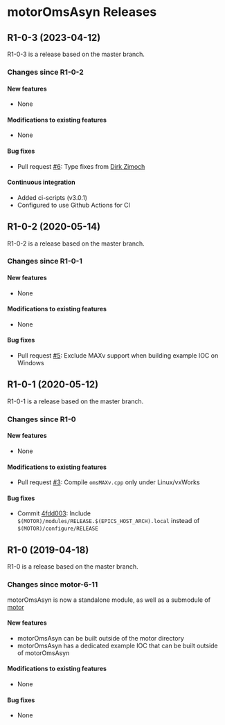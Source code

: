 # motorOmsAsyn Releases

## __R1-0-3 (2023-04-12)__
R1-0-3 is a release based on the master branch.

### Changes since R1-0-2

#### New features
* None

#### Modifications to existing features
* None

#### Bug fixes
* Pull request [#6](https://github.com/epics-motor/motorOmsAsyn/pull/6): Type fixes from [Dirk Zimoch](https://github.com/dirk-zimoch)

#### Continuous integration
* Added ci-scripts (v3.0.1)
* Configured to use Github Actions for CI

## __R1-0-2 (2020-05-14)__
R1-0-2 is a release based on the master branch.  

### Changes since R1-0-1

#### New features
* None

#### Modifications to existing features
* None

#### Bug fixes
* Pull request [#5](https://github.com/epics-motor/motorOmsAsyn/pull/5): Exclude MAXv support when building example IOC on Windows

## __R1-0-1 (2020-05-12)__
R1-0-1 is a release based on the master branch.  

### Changes since R1-0

#### New features
* None

#### Modifications to existing features
* Pull request [#3](https://github.com/epics-motor/motorOmsAsyn/pull/3): Compile ``omsMAXv.cpp`` only under Linux/vxWorks

#### Bug fixes
* Commit [4fdd003](https://github.com/epics-motor/motorOmsAsyn/commit/4fdd003bcede7728327026525ad633beab6cfcaf): Include ``$(MOTOR)/modules/RELEASE.$(EPICS_HOST_ARCH).local`` instead of ``$(MOTOR)/configure/RELEASE``

## __R1-0 (2019-04-18)__
R1-0 is a release based on the master branch.  

### Changes since motor-6-11

motorOmsAsyn is now a standalone module, as well as a submodule of [motor](https://github.com/epics-modules/motor)

#### New features
* motorOmsAsyn can be built outside of the motor directory
* motorOmsAsyn has a dedicated example IOC that can be built outside of motorOmsAsyn

#### Modifications to existing features
* None

#### Bug fixes
* None
